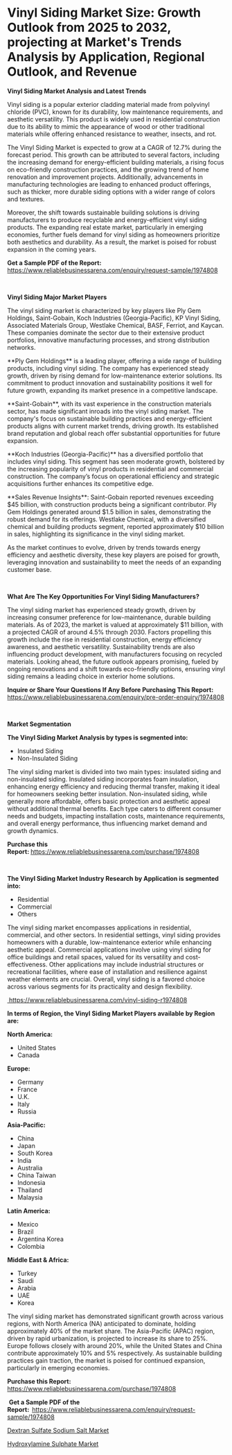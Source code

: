 <p><h1>Vinyl Siding Market Size: Growth Outlook from 2025 to 2032, projecting at Market's Trends Analysis by Application, Regional Outlook, and Revenue</h1></p><p><strong>Vinyl Siding Market Analysis and Latest Trends</strong></p>
<p><p>Vinyl siding is a popular exterior cladding material made from polyvinyl chloride (PVC), known for its durability, low maintenance requirements, and aesthetic versatility. This product is widely used in residential construction due to its ability to mimic the appearance of wood or other traditional materials while offering enhanced resistance to weather, insects, and rot.</p><p>The Vinyl Siding Market is expected to grow at a CAGR of 12.7% during the forecast period. This growth can be attributed to several factors, including the increasing demand for energy-efficient building materials, a rising focus on eco-friendly construction practices, and the growing trend of home renovation and improvement projects. Additionally, advancements in manufacturing technologies are leading to enhanced product offerings, such as thicker, more durable siding options with a wider range of colors and textures.</p><p>Moreover, the shift towards sustainable building solutions is driving manufacturers to produce recyclable and energy-efficient vinyl siding products. The expanding real estate market, particularly in emerging economies, further fuels demand for vinyl siding as homeowners prioritize both aesthetics and durability. As a result, the market is poised for robust expansion in the coming years.</p></p>
<p><strong>Get a Sample PDF of the Report:&nbsp;</strong> <a href="https://www.reliablebusinessarena.com/enquiry/request-sample/1974808?utm_campaign=2112&utm_medium=2&utm_source=Github&utm_content=ia&utm_term=01042025&utm_id=vinyl-siding">https://www.reliablebusinessarena.com/enquiry/request-sample/1974808</a></p>
<p>&nbsp;</p>
<p><strong>Vinyl Siding Major Market Players</strong></p>
<p><p>The vinyl siding market is characterized by key players like Ply Gem Holdings, Saint-Gobain, Koch Industries (Georgia-Pacific), KP Vinyl Siding, Associated Materials Group, Westlake Chemical, BASF, Ferriot, and Kaycan. These companies dominate the sector due to their extensive product portfolios, innovative manufacturing processes, and strong distribution networks.</p><p>**Ply Gem Holdings** is a leading player, offering a wide range of building products, including vinyl siding. The company has experienced steady growth, driven by rising demand for low-maintenance exterior solutions. Its commitment to product innovation and sustainability positions it well for future growth, expanding its market presence in a competitive landscape.</p><p>**Saint-Gobain**, with its vast experience in the construction materials sector, has made significant inroads into the vinyl siding market. The company's focus on sustainable building practices and energy-efficient products aligns with current market trends, driving growth. Its established brand reputation and global reach offer substantial opportunities for future expansion.</p><p>**Koch Industries (Georgia-Pacific)** has a diversified portfolio that includes vinyl siding. This segment has seen moderate growth, bolstered by the increasing popularity of vinyl products in residential and commercial construction. The company’s focus on operational efficiency and strategic acquisitions further enhances its competitive edge.</p><p>**Sales Revenue Insights**: Saint-Gobain reported revenues exceeding $45 billion, with construction products being a significant contributor. Ply Gem Holdings generated around $1.5 billion in sales, demonstrating the robust demand for its offerings. Westlake Chemical, with a diversified chemical and building products segment, reported approximately $10 billion in sales, highlighting its significance in the vinyl siding market.</p><p>As the market continues to evolve, driven by trends towards energy efficiency and aesthetic diversity, these key players are poised for growth, leveraging innovation and sustainability to meet the needs of an expanding customer base.</p></p>
<p>&nbsp;</p>
<p><strong>What Are The Key Opportunities For Vinyl Siding Manufacturers?</strong></p>
<p><p>The vinyl siding market has experienced steady growth, driven by increasing consumer preference for low-maintenance, durable building materials. As of 2023, the market is valued at approximately $11 billion, with a projected CAGR of around 4.5% through 2030. Factors propelling this growth include the rise in residential construction, energy efficiency awareness, and aesthetic versatility. Sustainability trends are also influencing product development, with manufacturers focusing on recycled materials. Looking ahead, the future outlook appears promising, fueled by ongoing renovations and a shift towards eco-friendly options, ensuring vinyl siding remains a leading choice in exterior home solutions.</p></p>
<p><strong>Inquire or Share Your Questions If Any Before Purchasing This Report:</strong> <a href="https://www.reliablebusinessarena.com/enquiry/pre-order-enquiry/1974808?utm_campaign=2112&utm_medium=2&utm_source=Github&utm_content=ia&utm_term=01042025&utm_id=vinyl-siding">https://www.reliablebusinessarena.com/enquiry/pre-order-enquiry/1974808</a></p>
<p>&nbsp;</p>
<p><strong>Market Segmentation</strong></p>
<p><strong>The Vinyl Siding Market Analysis by types is segmented into:</strong></p>
<p><ul><li>Insulated Siding</li><li>Non-Insulated Siding</li></ul></p>
<p><p>The vinyl siding market is divided into two main types: insulated siding and non-insulated siding. Insulated siding incorporates foam insulation, enhancing energy efficiency and reducing thermal transfer, making it ideal for homeowners seeking better insulation. Non-insulated siding, while generally more affordable, offers basic protection and aesthetic appeal without additional thermal benefits. Each type caters to different consumer needs and budgets, impacting installation costs, maintenance requirements, and overall energy performance, thus influencing market demand and growth dynamics.</p></p>
<p><strong>Purchase this Report:&nbsp;</strong><a href="https://www.reliablebusinessarena.com/purchase/1974808?utm_campaign=2112&utm_medium=2&utm_source=Github&utm_content=ia&utm_term=01042025&utm_id=vinyl-siding">https://www.reliablebusinessarena.com/purchase/1974808</a></p>
<p>&nbsp;</p>
<p><strong>The Vinyl Siding Market Industry Research by Application is segmented into:</strong></p>
<p><ul><li>Residential</li><li>Commercial</li><li>Others</li></ul></p>
<p><p>The vinyl siding market encompasses applications in residential, commercial, and other sectors. In residential settings, vinyl siding provides homeowners with a durable, low-maintenance exterior while enhancing aesthetic appeal. Commercial applications involve using vinyl siding for office buildings and retail spaces, valued for its versatility and cost-effectiveness. Other applications may include industrial structures or recreational facilities, where ease of installation and resilience against weather elements are crucial. Overall, vinyl siding is a favored choice across various segments for its practicality and design flexibility.</p></p>
<p><a href="https://www.reliablebusinessarena.com/vinyl-siding-r1974808?utm_campaign=2112&utm_medium=2&utm_source=Github&utm_content=ia&utm_term=01042025&utm_id=vinyl-siding">&nbsp;https://www.reliablebusinessarena.com/vinyl-siding-r1974808</a></p>
<p><strong>In terms of Region, the Vinyl Siding Market Players available by Region are:</strong></p>
<p>
    <p> <strong> North America: </strong>
        <ul>
            <li>United States</li>
            <li>Canada</li>
        </ul>
        </p> 
    <p> <strong> Europe: </strong>
        <ul>
            <li>Germany</li>
            <li>France</li>
            <li>U.K.</li>
            <li>Italy</li>
            <li>Russia</li>
        </ul>
        </p> 
    <p> <strong> Asia-Pacific: </strong>
        <ul>
            <li>China</li>
            <li>Japan</li>
            <li>South Korea</li>
            <li>India</li>
            <li>Australia</li>
            <li>China Taiwan</li>
            <li>Indonesia</li>
            <li>Thailand</li>
            <li>Malaysia</li>
        </ul>
        </p> 
    <p> <strong> Latin America: </strong>
        <ul>
            <li>Mexico</li>
            <li>Brazil</li>
            <li>Argentina Korea</li>
            <li>Colombia</li>
        </ul>
        </p> 
    <p> <strong> Middle East & Africa: </strong>
        <ul>
            <li>Turkey</li>
            <li>Saudi</li>
            <li>Arabia</li>
            <li>UAE</li>
            <li>Korea</li>
        </ul>
    </p>
    </p>
<p><p>The vinyl siding market has demonstrated significant growth across various regions, with North America (NA) anticipated to dominate, holding approximately 40% of the market share. The Asia-Pacific (APAC) region, driven by rapid urbanization, is projected to increase its share to 25%. Europe follows closely with around 20%, while the United States and China contribute approximately 10% and 5% respectively. As sustainable building practices gain traction, the market is poised for continued expansion, particularly in emerging economies.</p></p>
<p><strong>Purchase this Report: </strong><a href="https://www.reliablebusinessarena.com/purchase/1974808?utm_campaign=2112&utm_medium=2&utm_source=Github&utm_content=ia&utm_term=01042025&utm_id=vinyl-siding">https://www.reliablebusinessarena.com/purchase/1974808</a></p>
<p>&nbsp;<strong>Get a Sample PDF of the Report:&nbsp;&nbsp;</strong><a href="https://www.reliablebusinessarena.com/enquiry/request-sample/1974808?utm_campaign=2112&utm_medium=2&utm_source=Github&utm_content=ia&utm_term=01042025&utm_id=vinyl-siding">https://www.reliablebusinessarena.com/enquiry/request-sample/1974808</a></p>
<p><strong></strong></p>
<p><p><a href="https://github.com/waldarolka1j/Market-Research-Report-List-1/blob/main/dextran-sulfate-sodium-salt-market.md?utm_campaign=2112&utm_medium=2&utm_source=Github&utm_content=ia&utm_term=01042025&utm_id=vinyl-siding">Dextran Sulfate Sodium Salt Market</a></p><p><a href="https://github.com/spineamosa0e/Market-Research-Report-List-1/blob/main/hydroxylamine-sulphate-market.md?utm_campaign=2112&utm_medium=2&utm_source=Github&utm_content=ia&utm_term=01042025&utm_id=vinyl-siding">Hydroxylamine Sulphate Market</a></p></p>